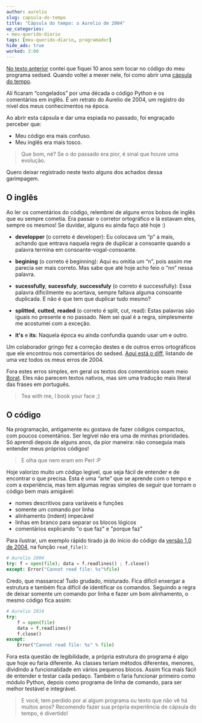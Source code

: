 ```yaml
---
author: aurelio
slug: capsula-do-tempo
title: "Cápsula do tempo: o Aurelio de 2004"
wp_categories:
- meu-querido-diario
tags: [meu-querido-diario, programador]
hide_ads: true
worked: 3:00
---
```


[No texto anterior](http://aurelio.net/blog/2014/04/29/ressuscitei-o-sedsed/) contei que fiquei 10 anos sem tocar no código do meu programa sedsed. Quando voltei a mexer nele, foi como abrir uma [cápsula do tempo](http://pt.wikipedia.org/wiki/C%C3%A1psula_do_tempo).

Ali ficaram “congelados” por uma década o código Python e os comentários em inglês. É um retrato do Aurelio de 2004, um registro do nível dos meus conhecimentos na época.

Ao abrir esta cápsula e dar uma espiada no passado, foi engraçado perceber que:

- Meu código era mais confuso.
- Meu inglês era mais tosco.

> Que bom, né? Se o do passado era pior, é sinal que houve uma evolução.

Quero deixar registrado neste texto alguns dos achados dessa garimpagem.


## O inglês

Ao ler os comentários do código, relembrei de alguns erros bobos de inglês que eu sempre cometia. Era passar o corretor ortográfico e lá estavam eles, sempre os mesmos! Se duvidar, alguns eu ainda faço até hoje :)

- **developper** (o correto é developer): Eu colocava um “p” a mais, achando que entrava naquela regra de duplicar a consoante quando a palavra termina em consoante-vogal-consoante.

- **begining** (o correto é beginning): Aqui eu omitia um “n”, pois assim me parecia ser mais correto. Mas sabe que até hoje acho feio o “nn” nessa palavra.

- **sucessfully**, **sucessfuly**, **successfuly** (o correto é successfully): Essa palavra dificilmente eu acertava, sempre faltava alguma consoante duplicada. E não é que tem que duplicar tudo mesmo?

- **splitted**, **cutted**, **readed** (o correto é split, cut, read): Estas palavras são iguais no presente e no passado. Nem sei qual é a regra, simplesmente me acostumei com a exceção.

- **it's** e **its**: Naquela época eu ainda confundia quando usar um e outro.

Um colaborador gringo fez a correção destes e de outros erros ortográficos que ele encontrou nos comentários do sedsed. [Aqui está o diff](https://github.com/aureliojargas/sedsed/commit/e57047f5233db75a30d84c84a414b161aa54ec27), listando de uma vez todos os meus erros de 2004.

Fora estes erros simples, em geral os textos dos comentários soam meio [Borat](https://www.youtube.com/watch?v=WH2CABcffAo). Eles não parecem textos nativos, mas sim uma tradução mais literal das frases em português.

> Tea with me, I book your face ;)


## O código

Na programação, antigamente eu gostava de fazer códigos compactos, com poucos comentários. Ser legível não era uma de minhas prioridades. Só aprendi depois de alguns anos, da pior maneira: não conseguia mais entender meus próprios códigos!

> E olha que nem eram em Perl :P

Hoje valorizo muito um código legível, que seja fácil de entender e de encontrar o que precisa. Esta é uma “arte” que se aprende com o tempo e com a experiência, mas tem algumas regras simples de seguir que tornam o código bem mais amigável:

- nomes descritivos para variáveis e funções
- somente um comando por linha
- alinhamento (indent) impecável
- linhas em branco para separar os blocos lógicos
- comentários explicando "o que faz" e "porque faz"

Para ilustrar, um exemplo rápido tirado já do início do código da [versão 1.0 de 2004](https://github.com/aureliojargas/sedsed/blob/v1.0/sedsed.py#L109), na função `read_file()`:

```python
# Aurelio 2004
try: f = open(file); data = f.readlines() ; f.close()
except: Error("Cannot read file: %s"%file)
```

Credo, que massaroca! Tudo grudado, misturado. Fica difícil enxergar a estrutura e também fica difícil de identificar os comandos. Seguindo a regra de deixar somente um comando por linha e fazer um bom alinhamento, o mesmo código fica assim:

```python
# Aurelio 2014
try:
    f = open(file)
    data = f.readlines()
    f.close()
except:
    Error("Cannot read file: %s" % file)
```

Fora esta questão de legibilidade, a própria estrutura do programa é algo que hoje eu faria diferente. As classes teriam métodos diferentes, menores, dividindo a funcionalidade em vários pequenos blocos. Assim fica mais fácil de entender e testar cada pedaço. Também o faria funcionar primeiro como módulo Python, depois como programa de linha de comando, para ser melhor testável e integrável.

> E você, tem perdido por aí algum programa ou texto que não vê há muitos anos? Recomendo fazer sua própria experiência de cápsula do tempo, é divertido!

